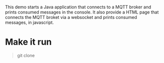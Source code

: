 This demo starts a Java application that connects to a MQTT broker and prints consumed messages in the console. It also provide a HTML page that 
connects the MQTT broket via a websocket and prints consumed messages, in javascript.
 
# Make it run

> git clone 
